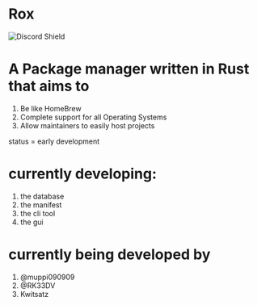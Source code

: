 # Rox

![Discord Shield](https://discordapp.com/api/guilds/1016348223583047691/widget.png?style=shield)

# A Package manager written in Rust that aims to
1. Be like HomeBrew
2. Complete support for all Operating Systems
3. Allow maintainers to easily host projects

status = early development

# currently developing:
1. the database
2. the manifest
3. the cli tool
4. the gui

# currently being developed by
1. @muppi090909
2. @RK33DV
3. Kwitsatz
